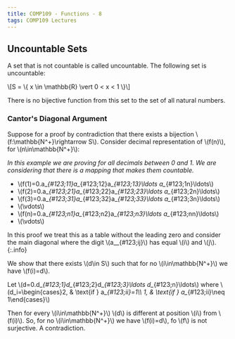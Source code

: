 ```yaml
---
title: COMP109 - Functions - 8
tags: COMP109 Lectures
---
```

## Uncountable Sets
A set that is not countable is called uncountable. The following set is uncountable:

&#92;[S = &#92;{ x \in \mathbb{R} \vert 0 < x < 1 &#92;}&#92;]

There is no bijective function from this set to the set of all natural numbers.

### Cantor's Diagonal Argument
Suppose for a proof by contradiction that there exists a bijection &#92;(f:\mathbb{N^+}\rightarrow S&#92;). Consider decimal representation of &#92;(f(n)&#92;), for &#92;(n\in\mathbb{N^+}&#92;):

*In this example we are proving for all decimals between 0 and 1. We are considering that there is a mapping that makes them countable.*

* &#92;(f(1)=0.a&#95;_{#123;11}a&#95;_{#123;12}a&#95;_{#123;13}\ldots a&#95;_{#123;1n}\ldots&#92;)
* &#92;(f(2)=0.a&#95;_{#123;21}a&#95;_{#123;22}a&#95;_{#123;23}\ldots a&#95;_{#123;2n}\ldots&#92;)
* &#92;(f(3)=0.a&#95;_{#123;31}a&#95;_{#123;32}a&#95;_{#123;33}\ldots a&#95;_{#123;3n}\ldots&#92;)
* &#92;(\vdots&#92;)
* &#92;(f(n)=0.a&#95;_{#123;n1}a&#95;_{#123;n2}a&#95;_{#123;n3}\ldots a&#95;_{#123;nn}\ldots&#92;)
* &#92;(\vdots&#92;)

In this proof we treat this as a table without the leading zero and consider the main diagonal where the digit  &#92;(a&#95;_{#123;ij}&#92;) has equal &#92;(i&#92;) and &#92;(j&#92;).
{:.info}

We show that there exists &#92;(d\in S&#92;) such that for no &#92;(i\in\mathbb{N^+}&#92;) we have &#92;(f(i)=d&#92;).

Let &#92;(d=0.d&#95;_{#123;1}d&#95;_{#123;2}d&#95;_{#123;3}\ldots d&#95;_{#123;n}\ldots&#92;) where &#92;(d_i=\begin{cases}2, & \text{if } a&#95;_{#123;ii}=1&#92;&#92; 1, & \text{if } a&#95;_{#123;ii}\neq 1\end{cases}&#92;)

Then for every &#92;(i\in\mathbb{N^+}&#92;) &#92;(d&#92;) is different at position &#92;(i&#92;) from &#92;(f(i)&#92;). So, for no &#92;(i\in\mathbb{N^+}&#92;) we have &#92;(f(i)=d&#92;), fo &#92;(f&#92;) is not surjective. A contradiction.
